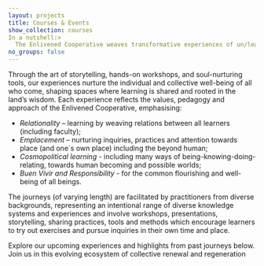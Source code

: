```yaml
---
layout: projects
title: Courses & Events
show_collection: courses
In a nutshell:>
  The Enlivened Cooperative weaves transformative experiences of un/learning, where connection blossoms, place-based wisdom awakens, and diverse ways of knowing and being come together. The Enlivened Cooperative offers un/learning journeys, courses, workshops, and seminars
no_groups: false
---
```


Through the art of storytelling, hands-on workshops, and soul-nurturing tools, our experiences nurture the individual and collective well-being of all who come, shaping spaces where learning is shared and rooted in the land’s wisdom. Each experience reflects the values, pedagogy and approach of the Enlivened Cooperative, emphasising:

* _Relationality_ – learning by  weaving relations between all learners (including faculty);
* _Emplacement_ – nurturing inquiries, practices and attention towards place (and one´s own place) including the beyond human;
* _Cosmopolitical learning_ - including many ways of being-knowing-doing-relating, towards human becoming and possible worlds;
* _Buen Vivir and Responsibility_ - for the common flourishing and well-being of all beings.

The journeys (of varying length) are facilitated by practitioners from diverse backgrounds, representing an intentional range of diverse knowledge systems and experiences and involve workshops, presentations, storytelling, sharing practices, tools and methods which encourage learners to try out exercises and pursue inquiries in their own time and place.

Explore our upcoming experiences and highlights from past journeys below. Join us in this evolving ecosystem of collective renewal and regeneration
<br/>
